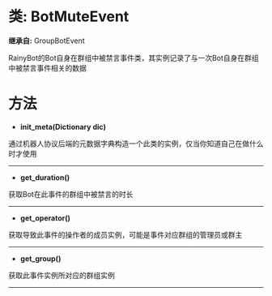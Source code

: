 # 类: BotMuteEvent  
  
**继承自:** GroupBotEvent  
  
RainyBot的Bot自身在群组中被禁言事件类，其实例记录了与一次Bot自身在群组中被禁言事件相关的数据  
  
# 方法 
  
- **init_meta(Dictionary dic)**  
  
通过机器人协议后端的元数据字典构造一个此类的实例，仅当你知道自己在做什么时才使用  
  
---  
  
- **get_duration()**  
  
获取Bot在此事件的群组中被禁言的时长  
  
---  
  
- **get_operator()**  
  
获取导致此事件的操作者的成员实例，可能是事件对应群组的管理员或群主  
  
---  
  
- **get_group()**  
  
获取此事件实例所对应的群组实例  
  
---  
  

